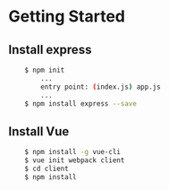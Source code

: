 # Getting Started

## Install express

``` bash
    $ npm init
        ...
        entry point: (index.js) app.js
        ...
    $ npm install express --save
```

## Install Vue

``` bash
    $ npm install -g vue-cli
    $ vue init webpack client
    $ cd client
    $ npm install
```
